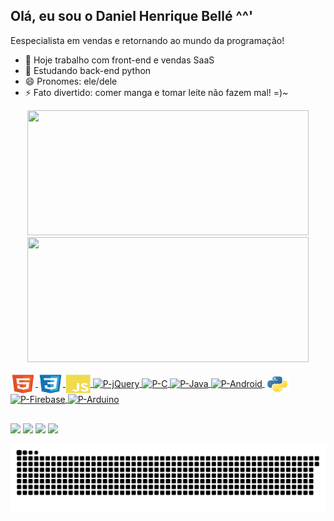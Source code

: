 ## Olá, eu sou o Daniel Henrique Bellé ^^'

Eespecialista em vendas e retornando ao mundo da programação!

- 🔭 Hoje trabalho com front-end e vendas SaaS
- 🌱 Estudando back-end python
- 😄 Pronomes: ele/dele
- ⚡ Fato divertido: comer manga e tomar leite não fazem mal! =)~

<div align="center">
  <a href="https://github.com/Ponja94">
  <img height="200em" width="450em" src="https://github-readme-stats.vercel.app/api?username=Ponja94&show_icons=true&theme=dark&include_all_commits=true&count_private=true"/>
  <img height="200em" width="450em" src="https://github-readme-stats.vercel.app/api/top-langs/?username=Ponja94&layout=compact&langs_count=7&theme=dark"/>
</div>
<div style="display: inline_block"><br>
  <img align="center" alt="P-HTML" height="30" width="40" src="https://raw.githubusercontent.com/devicons/devicon/master/icons/html5/html5-original.svg">
  <img align="center" alt="P-CSS" height="30" width="40" src="https://raw.githubusercontent.com/devicons/devicon/master/icons/css3/css3-original.svg">
  <img align="center" alt="P-Js" height="30" width="40" src="https://raw.githubusercontent.com/devicons/devicon/master/icons/javascript/javascript-plain.svg">
  <img align="center" alt="P-jQuery" height="30" width="40" src="https://cdn.jsdelivr.net/gh/devicons/devicon/icons/jquery/jquery-original-wordmark.svg">
  <img align="center" alt="P-C" height="30" width="40" src="https://cdn.jsdelivr.net/gh/devicons/devicon/icons/c/c-original.svg">
  <img align="center" alt="P-Java" height="30" width="40" src="https://cdn.jsdelivr.net/gh/devicons/devicon/icons/java/java-original-wordmark.svg">  
  <img align="center" alt="P-Android" height="30" width="40" src="https://cdn.jsdelivr.net/gh/devicons/devicon/icons/android/android-original.svg">    
  <img align="center" alt="P-Python" height="30" width="40" src="https://raw.githubusercontent.com/devicons/devicon/master/icons/python/python-original.svg">
  <img align="center" alt="P-Firebase" height="30" width="40" src="https://cdn.jsdelivr.net/gh/devicons/devicon/icons/firebase/firebase-plain-wordmark.svg">
  <img align="center" alt="P-Arduino" height="30" width="40" src="https://cdn.jsdelivr.net/gh/devicons/devicon/icons/arduino/arduino-original-wordmark.svg">
</div>
  
  ##
 
<div>   
  <a href="https://www.linkedin.com/in/danielhenriquebelle" target="_blank"><img src="https://img.shields.io/badge/-LinkedIn-%230077B5?style=for-the-badge&logo=linkedin&logoColor=white" target="_blank"></a> 
  <a href="https://www.youtube.com/channel/UCafXv61lXww1OnBXlLTmHow" target="_blank"><img src="https://img.shields.io/badge/YouTube-FF0000?style=for-the-badge&logo=youtube&logoColor=white" target="_blank"></a>
  <a href="https://www.instagram.com/henrique.danielb" target="_blank"><img src="https://img.shields.io/badge/-Instagram-%23E4405F?style=for-the-badge&logo=instagram&logoColor=white" target="_blank"></a>
  <a href = "mailto:henrique.danielb@gmail.com"><img src="https://img.shields.io/badge/-Gmail-%23333?style=for-the-badge&logo=gmail&logoColor=white" target="_blank"></a>

 
  ![Snake animation](https://github.com/Ponja94/Ponja94/blob/output/github-contribution-grid-snake.svg)
 
</div>
